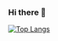 ### Hi there 👋

[![Top Langs](https://github-readme-stats.vercel.app/api/top-langs/?username=VeryLongNicknameSuchWow&theme=transparent&layout=compact)](https://github.com/anuraghazra/github-readme-stats)
<!--
**VeryLongNicknameSuchWow/VeryLongNicknameSuchWow** is a ✨ _special_ ✨ repository because its `README.md` (this file) appears on your GitHub profile.

Here are some ideas to get you started:

- 🔭 I’m currently working on ...
- 🌱 I’m currently learning ...
- 👯 I’m looking to collaborate on ...
- 🤔 I’m looking for help with ...
- 💬 Ask me about ...
- 📫 How to reach me: ...
- 😄 Pronouns: ...
- ⚡ Fun fact: ...
-->
